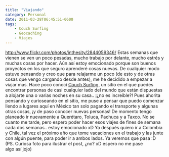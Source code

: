 ```yaml
---
title: "Viajando"
category: Personal
date: 2011-03-28T06:45:51-0600
tags:
    - Couch Surfing
    - Geocaching
    - Viajes
---
```


http://www.flickr.com/photos/inthesity/2844059346/ Estas semanas que vienen se ven un poco pesadas, mucho trabajo por delante, mucho estrés y muchas cosas por hacer. Aún así estoy emocionado porque son buenos proyectos en los que seguro aprenderé cosas nuevas. De cualquier modo estuve pensando y creo que para relajarme un poco (de esto y de otras cosas que vengo cargando desde antes), me he decidido a empezar a viajar mas. Hace poco conocí [Couch Surfing](http://www.couchsurfing.org/home.html), un sitio en el que puedes encontrar personas de casi cualquier lado del mundo que están dispuestas a alojarte una o varias noches en su casa.. ¡¿no es increíble?! Pues ahorita pensando y curioseando en el sitio, me puse a pensar que puedo comenzar llendo a lugares aquí en México tan solo pagando el transporte y algunas otras cosas, ¡y de paso conocer nuevas personas! De momento tengo planeado ir nuevamente a Querétaro, Toluca, Pachuca y a Taxco. No se cuanto me tarde, pero espero poder hacer esos viajes de fines de semana cada dos semanas.. estoy emocionado xD Ya después quiero ir a Colombia y Chile, tal vez el próximo año que tome vacaciones en el trabajo y las junte con algún puente, para poder ir a ambos lados. Ya veremos que pasa :D (PS. Curiosa foto para ilustrar el post, ¿no? xD espero no me pase algo así jojo)